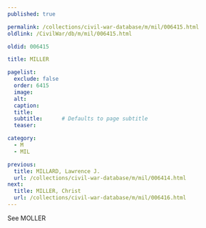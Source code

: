 ```yaml
---
published: true

permalink: /collections/civil-war-database/m/mil/006415.html
oldlink: /CivilWar/db/m/mil/006415.html

oldid: 006415

title: MILLER

pagelist:
  exclude: false
  order: 6415
  image: 
  alt:
  caption:
  title:
  subtitle:      # Defaults to page subtitle
  teaser:

category: 
  - M 
  - MIL

previous:
  title: MILLARD, Lawrence J.
  url: /collections/civil-war-database/m/mil/006414.html  
next:
  title: MILLER, Christ
  url: /collections/civil-war-database/m/mil/006416.html   
---
```

See MOLLER